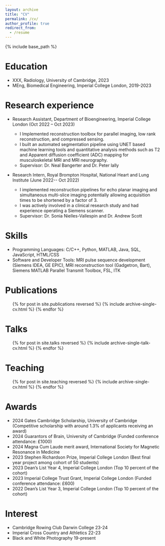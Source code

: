 ```yaml
---
layout: archive
title: "CV"
permalink: /cv/
author_profile: true
redirect_from:
  - /resume
---
```


{% include base_path %}

Education
======
* XXX, Radiology, University of Cambridge, 2023
* MEng, Biomedical Engineering, Imperial College London, 2019-2023

Research experience
======
* Research Assistant, Department of Bioengineering, Imperial College London (Oct 2022 – Oct 2023)
  * I Implemented reconstruction toolbox for parallel imaging, low rank reconstruction, and compressed sensing.
  * I built an automated segmentation pipeline using UNET based machine learning tools and quantitative analysis methods such as T2 and Apparent diffusion coefficient (ADC) mapping for musculoskeletal MRI and MRI neurography.
  * Supervisor: Dr. Neal Bangerter and Dr. Peter lally 

* Research Intern, Royal Brompton Hospital, National Heart and Lung Institute (June 2022-- Oct 2022)
  * I implemented reconstruction pipelines for echo planar imaging and simultaneous multi-slice imaging potentially allowing acquisition times to be shortened by a factor of 3.
  * I was actively involved in a clinical research study and had experience operating a Siemens scanner. 
  * Supervisor: Dr. Sonia Nielles-Vallespin and Dr. Andrew Scott

Skills
======
* Programming Languages: C/C++, Python, MATLAB, Java, SQL, JavaScript, HTML/CSS
* Software and Developer Tools: MRI pulse sequence development (Siemens IDEA, GE EPIC), MRI reconstruction tool (Gadgetron, Bart), Siemens MATLAB Parallel Transmit Toolbox, FSL, ITK


Publications
======
  <ul>{% for post in site.publications reversed %}
    {% include archive-single-cv.html %}
  {% endfor %}</ul>
  
Talks
======
  <ul>{% for post in site.talks reversed %}
    {% include archive-single-talk-cv.html  %}
  {% endfor %}</ul>
  
Teaching
======
  <ul>{% for post in site.teaching reversed %}
    {% include archive-single-cv.html %}
  {% endfor %}</ul>
  

Awards
======

* 2024 Gates Cambridge Scholarship, University of Cambridge (Competitive scholarship with around 1.3% of applicants receiving an award)
* 2024 Guarantors of Brain, University of Cambridge (Funded conference attendance: £1000) 
* 2024 Magna Cum Laude merit award, International Society for Magnetic Resonance in Medicine
* 2023 Stephen Richardson Prize, Imperial College London (Best final year project among cohort of 50 students)
* 2023 Dean’s List Year 4, Imperial College London (Top 10 percent of the cohort) 
* 2023 Imperial College Trust Grant, Imperial College London (Funded conference attendance: £600) 
* 2022 Dean’s List Year 3, Imperial College London (Top 10 percent of the cohort) 


Interest
======

* Cambridge Rowing Club Darwin College 23-24
* Imperial Cross Country and Athletics 22-23
* Black and White Photography 19-present

